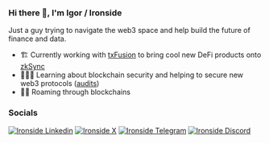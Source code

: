 ### Hi there 👋, I'm Igor / Ironside

Just a guy trying to navigate the web3 space and help build the future of finance and data. 

- 🏗️ Currently working with [txFusion](https://txfusion.io/) to bring cool new DeFi products onto [zkSync](https://zksync.io/)
- 🕵🏻‍♂️ Learning about blockchain security and helping to secure new web3 protocols ([audits](https://github.com/igorroncevic/audits?tab=readme-ov-file#audit-portfolio--ironside))
- 🏄🏻 Roaming through blockchains

### Socials
[![Ironside Linkedin](https://img.shields.io/badge/LinkedIn-0077B5?style=for-the-badge&logo=linkedin&logoColor=white)](https://www.linkedin.com/in/igor-roncevic/)
[![Ironside X](https://img.shields.io/badge/Twitter-000000?style=for-the-badge&logo=X&logoColor=white)](https://twitter.com/ironside_web3)
[![Ironside Telegram](https://img.shields.io/badge/Telegram-26A5E4?style=for-the-badge&logo=telegram&logoColor=white)](https://t.me/ironside_web3)
[![Ironside Discord](https://img.shields.io/badge/Discord-5865F2?style=for-the-badge&logo=discord&logoColor=white)](https://discordapp.com/users/422520142929592351)

<!--
**igorroncevic/igorroncevic** is a ✨ _special_ ✨ repository because its `README.md` (this file) appears on your GitHub profile.

Here are some ideas to get you started:

- 🔭 I’m currently working on ...
- 🌱 I’m currently learning ...
- 👯 I’m looking to collaborate on ...
- 🤔 I’m looking for help with ...
- 💬 Ask me about ...
- 📫 How to reach me: ...
- 😄 Pronouns: ...
- ⚡ Fun fact: ...
-->
